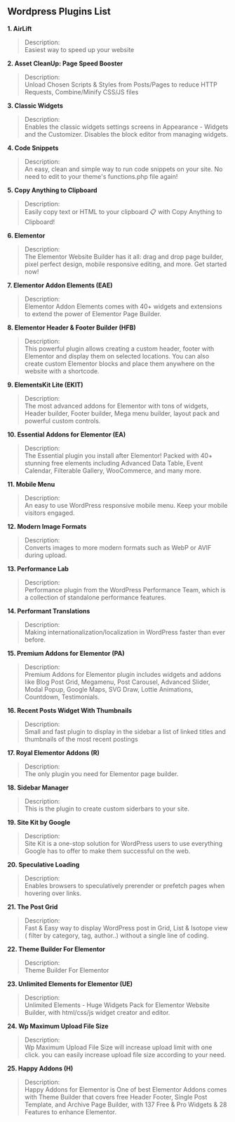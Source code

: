 ## Wordpress Plugins List
<b> 1. AirLift </b> <br>
> Description: <br>
> Easiest way to speed up your website

<b> 2. Asset CleanUp: Page Speed Booster </b> <br>
> Description: <br>
> Unload Chosen Scripts & Styles from Posts/Pages to reduce HTTP Requests, Combine/Minify CSS/JS files

<b> 3. Classic Widgets </b> <br>
> Description: <br>
> Enables the classic widgets settings screens in Appearance - Widgets and the Customizer. Disables the block editor from managing widgets.

<b> 4. Code Snippets </b> <br>
> Description: <br>
> An easy, clean and simple way to run code snippets on your site. No need to edit to your theme's functions.php file again!

<b> 5. Copy Anything to Clipboard </b> <br>
> Description: <br>
> Easily copy text or HTML to your clipboard 📋 with Copy Anything to Clipboard!

<b> 6. Elementor </b> <br>
> Description: <br>
> The Elementor Website Builder has it all: drag and drop page builder, pixel perfect design, mobile responsive editing, and more. Get started now!

<b> 7. Elementor Addon Elements (EAE) </b> <br>
> Description: <br>
> Elementor Addon Elements comes with 40+ widgets and extensions to extend the power of Elementor Page Builder.

<b> 8. Elementor Header & Footer Builder (HFB) </b> <br>
> Description: <br>
> This powerful plugin allows creating a custom header, footer with Elementor and display them on selected locations. You can also create custom Elementor blocks and place them anywhere on the website with a shortcode.

<b> 9. ElementsKit Lite (EKIT) </b> <br>
> Description: <br>
> The most advanced addons for Elementor with tons of widgets, Header builder, Footer builder, Mega menu builder, layout pack and powerful custom controls.

<b> 10. Essential Addons for Elementor (EA) </b> <br>
> Description: <br>
> The Essential plugin you install after Elementor! Packed with 40+ stunning free elements including Advanced Data Table, Event Calendar, Filterable Gallery, WooCommerce, and many more.

<b> 11. Mobile Menu </b> <br>
> Description: <br>
> An easy to use WordPress responsive mobile menu. Keep your mobile visitors engaged.

<b> 12. Modern Image Formats </b> <br>
> Description: <br>
> Converts images to more modern formats such as WebP or AVIF during upload.

<b> 13. Performance Lab </b> <br>
> Description: <br>
> Performance plugin from the WordPress Performance Team, which is a collection of standalone performance features.

<b> 14. Performant Translations </b> <br>
> Description: <br>
> Making internationalization/localization in WordPress faster than ever before.

<b> 15. Premium Addons for Elementor (PA) </b> <br>
> Description: <br>
> Premium Addons for Elementor plugin includes widgets and addons like Blog Post Grid, Megamenu, Post Carousel, Advanced Slider, Modal Popup, Google Maps, SVG Draw, Lottie Animations, Countdown, Testimonials.

<b> 16. Recent Posts Widget With Thumbnails </b> <br>
> Description: <br>
> Small and fast plugin to display in the sidebar a list of linked titles and thumbnails of the most recent postings

<b> 17. Royal Elementor Addons (R) </b> <br>
> Description: <br>
> The only plugin you need for Elementor page builder.

<b> 18. Sidebar Manager </b> <br>
> Description: <br>
> This is the plugin to create custom siderbars to your site.

<b> 19. Site Kit by Google </b> <br>
> Description: <br>
> Site Kit is a one-stop solution for WordPress users to use everything Google has to offer to make them successful on the web.

<b> 20. Speculative Loading </b> <br>
> Description: <br>
> Enables browsers to speculatively prerender or prefetch pages when hovering over links.

<b> 21. The Post Grid </b> <br>
> Description: <br>
> Fast & Easy way to display WordPress post in Grid, List & Isotope view ( filter by category, tag, author..) without a single line of coding.

<b> 22. Theme Builder For Elementor </b> <br>
> Description: <br>
> Theme Builder For Elementor

<b> 23. Unlimited Elements for Elementor (UE) </b> <br>
> Description: <br>
> Unlimited Elements - Huge Widgets Pack for Elementor Website Builder, with html/css/js widget creator and editor.

<b> 24. Wp Maximum Upload File Size </b> <br>
> Description: <br>
> Wp Maximum Upload File Size will increase upload limit with one click. you can easily increase upload file size according to your need.

<b> 25. Happy Addons (H) </b> <br>
> Description: <br>
> Happy Addons for Elementor is One of best Elementor Addons comes with Theme Builder that covers free Header Footer, Single Post Template, and Archive Page Builder, with 137 Free & Pro Widgets & 28 Features to enhance Elementor.
